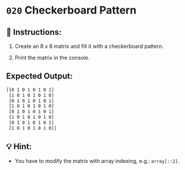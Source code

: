 # `020` Checkerboard Pattern

## 📝 Instructions:

1. Create an 8 x 8 matrix and fill it with a checkerboard pattern.

2. Print the matrix in the console.

## Expected Output:

```bash
[[0 1 0 1 0 1 0 1]
 [1 0 1 0 1 0 1 0]
 [0 1 0 1 0 1 0 1]
 [1 0 1 0 1 0 1 0]
 [0 1 0 1 0 1 0 1]
 [1 0 1 0 1 0 1 0]
 [0 1 0 1 0 1 0 1]
 [1 0 1 0 1 0 1 0]]
```

## 💡 Hint:

+ You have to modify the matrix with array indexing, e.g.: `array[::2]`.